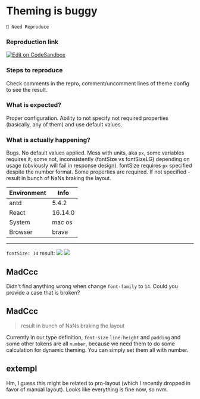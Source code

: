 # Theming is buggy

`🤔 Need Reproduce`

### Reproduction link

[![Edit on CodeSandbox](https://codesandbox.io/static/img/play-codesandbox.svg)](https://codesandbox.io/s/antd-reproduction-template-forked-syrxss?file=/index.js)

### Steps to reproduce

Check comments in the repro, comment/uncomment lines of theme config to see the result.

### What is expected?

Proper configuration.
Ability to not specify not required properties (basically, any of them) and use default values.

### What is actually happening?

Bugs. No default values applied. Mess with units, aka `px`, some variables requires it, some not, inconsistently (fontSize vs fontSizeLG) depending on usage (obviously will fail in response design).
fontSize requires `px` specified despite the number format.
Some properties are required. If not specified - result in bunch of NaNs braking the layout.

| Environment | Info    |
| ----------- | ------- |
| antd        | 5.4.2   |
| React       | 16.14.0 |
| System      | mac os  |
| Browser     | brave   |

---

`fontSize: 14` result:
![](https://dsh.re/99fcb7) ![](https://dsh.re/d6a36)

<!-- generated by ant-design-issue-helper. DO NOT REMOVE -->

## MadCcc

Didn't find anything wrong when change `font-family` to `14`. Could you provide a case that is broken?

## MadCcc

> result in bunch of NaNs braking the layout

Currently in our type definition, `font-size` `line-height` and `padding` and some other tokens are all `number`, because we need them to do some calculation for dynamic theming. You can simply set them all with number.

## extempl

Hm, I guess this might be related to pro-layout (which I recently dropped in favor of manual layout). Looks like everything is fine now, so nvm.
